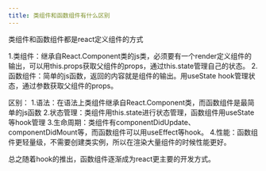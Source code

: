 ```yaml
---
title: 类组件和函数组件有什么区别
---
```

类组件和函数组件都是react定义组件的方式

1.类组件：继承自React.Component类的js类，必须要有一个render定义组件的输出，可以用this.props获取父组件的props，通过this.state管理自己的状态。
2.函数组件：简单的js函数，返回的内容就是组件的输出。用useState hook管理状态，通过参数获取父组件的props。

区别：
1.语法：在语法上类组件继承自React.Component类，而函数组件是最简单的js函数
2.状态管理：类组件用this.state进行状态管理，函数组件用useState等hook管理
3.生命周期：类组件有componentDidUpdate、componentDidMount等，而函数组件可以用useEffect等hook。
4.性能：函数组件更轻量级，不需要创建类实例，所以在渲染大量组件的时候性能更好。

总之随着hook的推出，函数组件逐渐成为react更主要的开发方式。